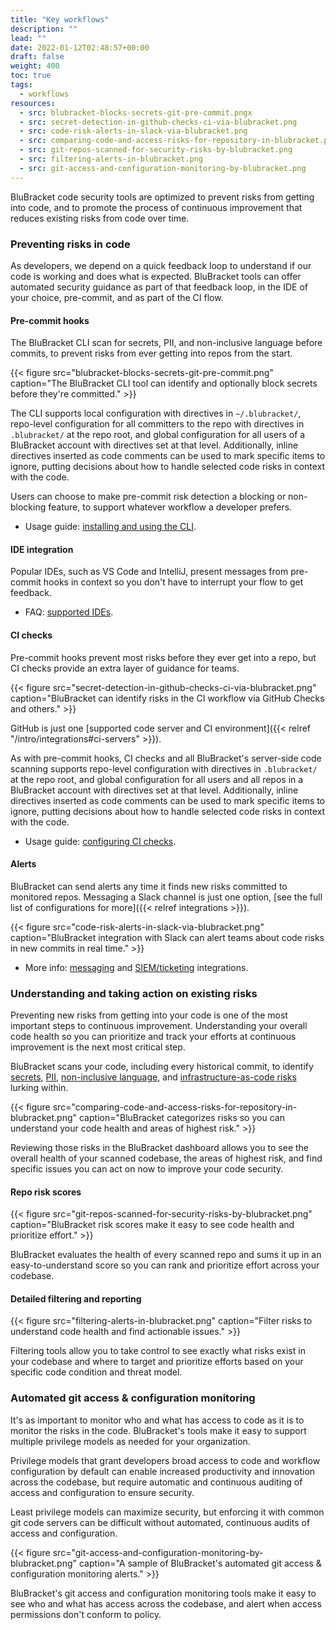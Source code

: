 ```yaml
---
title: "Key workflows"
description: ""
lead: ""
date: 2022-01-12T02:48:57+00:00
draft: false
weight: 400
toc: true
tags:
  - workflows
resources:
  - src: blubracket-blocks-secrets-git-pre-commit.pngx
  - src: secret-detection-in-github-checks-ci-via-blubracket.png
  - src: code-risk-alerts-in-slack-via-blubracket.png
  - src: comparing-code-and-access-risks-for-repository-in-blubracket.png
  - src: git-repos-scanned-for-security-risks-by-blubracket.png
  - src: filtering-alerts-in-blubracket.png
  - src: git-access-and-configuration-monitoring-by-blubracket.png
---
```


BluBracket code security tools are optimized to prevent risks from getting into code, and to promote the process of continuous improvement that reduces existing risks from code over time.

### Preventing risks in code

As developers, we depend on a quick feedback loop to understand if our code is working and does what is expected. BluBracket tools can offer automated security guidance as part of that feedback loop, in the IDE of your choice, pre-commit, and as part of the CI flow.

#### Pre-commit hooks

The BluBracket CLI scan for secrets, PII, and non-inclusive language before commits, to prevent risks from ever getting into repos from the start.

{{< figure src="blubracket-blocks-secrets-git-pre-commit.png" caption="The BluBracket CLI tool can identify and optionally block secrets before they're committed." >}}

The CLI supports local configuration with directives in `~/.blubracket/`, repo-level configuration for all committers to the repo with directives in `.blubracket/` at the repo root, and global configuration for all users of a BluBracket account with directives set at that level. Additionally, inline directives inserted as code comments can be used to mark specific items to ignore, putting decisions about how to handle selected code risks in context with the code.

Users can choose to make pre-commit risk detection a blocking or non-blocking feature, to support whatever workflow a developer prefers.

- Usage guide: [installing and using the CLI](/how-to/cli/).

#### IDE integration

Popular IDEs, such as VS Code and IntelliJ, present messages from pre-commit hooks in context so you don't have to interrupt your flow to get feedback.

- FAQ: [supported IDEs](/faq/supported-ide/).

#### CI checks

Pre-commit hooks prevent most risks before they ever get into a repo, but CI checks provide an extra layer of guidance for teams.

{{< figure src="secret-detection-in-github-checks-ci-via-blubracket.png" caption="BluBracket can identify risks in the CI workflow via GitHub Checks and others." >}}

GitHub is just one [supported code server and CI environment]({{< relref "/intro/integrations#ci-servers" >}}).

As with pre-commit hooks, CI checks and all BluBracket's server-side code scanning supports repo-level configuration with directives in `.blubracket/` at the repo root, and global configuration for all users and all repos in a BluBracket account with directives set at that level. Additionally, inline directives inserted as code comments can be used to mark specific items to ignore, putting decisions about how to handle selected code risks in context with the code.

- Usage guide: [configuring CI checks](/how-to/ci-checks/).

#### Alerts

BluBracket can send alerts any time it finds new risks committed to monitored repos. Messaging a Slack channel is just one option, [see the full list of configurations for more]({{< relref integrations >}}).

{{< figure src="code-risk-alerts-in-slack-via-blubracket.png" caption="BluBracket integration with Slack can alert teams about code risks in new commits in real time." >}}

- More info: [messaging](/intro/integrations/#messaging) and [SIEM/ticketing](/intro/integrations/#ticketing--incident-management) integrations.

### Understanding and taking action on existing risks

Preventing new risks from getting into your code is one of the most important steps to continuous improvement. Understanding your overall code health so you can prioritize and track your efforts at continuous improvement is the next most critical step.

BluBracket scans your code, including every historical commit, to identify [secrets](/intro/use-cases/#secrets), [PII](/intro/use-cases/#pii), [non-inclusive language](/intro/use-cases/#inclusive-language), and [infrastructure-as-code risks](/intro/use-cases/#iac) lurking within.

{{< figure src="comparing-code-and-access-risks-for-repository-in-blubracket.png" caption="BluBracket categorizes risks so you can understand your code health and areas of highest risk." >}}

Reviewing those risks in the BluBracket dashboard allows you to see the overall health of your scanned codebase, the areas of highest risk, and find specific issues you can act on now to improve your code security.

#### Repo risk scores

{{< figure src="git-repos-scanned-for-security-risks-by-blubracket.png" caption="BluBracket risk scores make it easy to see code health and prioritize effort." >}}

BluBracket evaluates the health of every scanned repo and sums it up in an easy-to-understand score so you can rank and prioritize effort across your codebase.

#### Detailed filtering and reporting

{{< figure src="filtering-alerts-in-blubracket.png" caption="Filter risks to understand code health and find actionable issues." >}}

Filtering tools allow you to take control to see exactly what risks exist in your codebase and where to target and prioritize efforts based on your specific code condition and threat model.

### Automated git access & configuration monitoring

It's as important to monitor who and what has access to code as it is to monitor the risks in the code. BluBracket's tools make it easy to support multiple privilege models as needed for your organization.

Privilege models that grant developers broad access to code and workflow configuration by default can enable increased productivity and innovation across the codebase, but require automatic and continuous auditing of access and configuration to ensure security.

Least privilege models can maximize security, but enforcing it with common git code servers can be difficult without automated, continuous audits of access and configuration.

{{< figure src="git-access-and-configuration-monitoring-by-blubracket.png" caption="A sample of BluBracket's automated git access & configuration monitoring alerts." >}}

BluBracket's git access and configuration monitoring tools make it easy to see who and what has access across the codebase, and alert when access permissions don't conform to policy.
